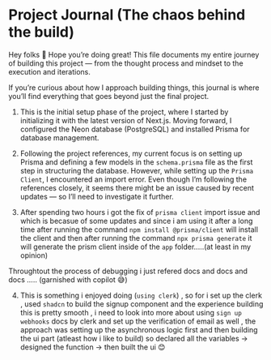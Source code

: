 # Project Journal (The chaos behind the build)
Hey folks 👋
Hope you’re doing great! This file documents my entire journey of building this project — from the thought process and mindset to the execution and iterations.

If you’re curious about how I approach building things, this journal is where you’ll find everything that goes beyond just the final project.


1. This is the initial setup phase of the project, where I started by initializing it with the latest version of Next.js. Moving forward, I configured the Neon database (PostgreSQL) and installed Prisma for database management.

2. Following the project references, my current focus is on setting up Prisma and defining a few models in the `schema.prisma` file as the first step in structuring the database.
However, while setting up the `Prisma Client`, I encountered an import error. Even though I’m following the references closely, it seems there might be an issue caused by recent updates — so I’ll need to investigate it further.

3. After spending two hours i got the fix of `prisma client` import issue and which is becasue of some updates and since i am using it after a long time after running the command `npm install @prisma/client` will install the client and then after running the command `npx prisma generate` it will generate the prism client inside of the `app` folder.....(at least in my opinion)

Throughtout the process of debugging i just refered docs and docs and docs ..... (garnished with copilot 😅)

4. This is something i enjoyed doing (`using clerk`) , so for  i set up the clerk , used `shadcn` to build the signup component and the experience building this is pretty smooth , i need to look into more about using `sign up webhooks` docs by clerk and set up the verification of email as well , the approach was setting up the asynchronous logic first and then building the ui part (atleast how i like to build) so declared all the variables -> designed the function -> then built the ui 😊